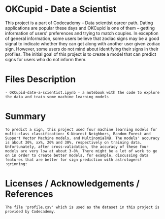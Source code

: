 # OKCupid - Date a Scientist

This project is a part of Codecademy – Data scientist career path. Dating applications are popular these days and OKCupid is one of them – getting information of users' preferences and trying to match couples. In exception of general information, some users believe that zodiac signs may be a good signal to indicate whether they can get along with another user given zodiac sign. However, some users do not mind about identifying their signs in their profiles. The initial goal of this project is to create a model that can predict signs for users who do not inform them. 


# Files Description

    - OKCupid-date-a-scientist.ipynb - a notebook with the code to explore the data and train some machine learning models  

# Summary

    To predict a sign, this project used four machine learning models for multi-class classification: K-Nearest Neighbors, Random Forest and Support Vector Machine models, and MultinomialNB. The models' accuracy is about 30%, xx%, 20% and 30%, respectively on training data. Unfortunately, after cross-validation, the accuracy of these four models are very low at about 3-8%. There might be a lot of work to go on in order to create better models, for example, discussing data features that are better for sign prediction with astrologers! :grinning: 

# Licenses / Acknowledgements / References
    The file 'profile.csv' which is used as the dataset in this project is provided by Codecademy.

